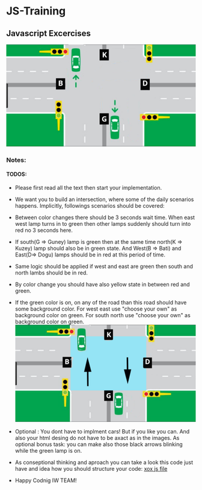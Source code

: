 # JS-Training
## Javascript Excercises

![Alt text](./images/intersection.jpg?raw=true "Title")

### Notes:
#### TODOS:
- Please first read all the text then start your implementation.
- We want you to build an intersection, where some of the daily scenarios happens. Implicitly, followings scenarios should be covered: 
- Between color changes there should be 3 seconds wait time.
When east west lamp turns in to green then other lamps suddenly should turn into red no 3 seconds here.
- If south(G => Guney) lamp is green then at the same time north(K => Kuzey) lamp should also be in green state. And West(B => Bati) and East(D=> Dogu) lamps should be in red at this period of time.
- Same logic should be applied if west and east are green then south and north lambs should be in red.
- By color change you should have also yellow state in between red and green.
- If the green color is on, on any of the road than this road should have some background color. For west east use "choose your own" as background color on green. For south north use "choose your own" as background color on green.
![Alt text](./images/on_green_south_north.jpg?raw=true "Title")
- Optional : You dont have to implment cars! But if you like you can. And also your html desing do not have to be axact as in the images.  As optional bonus task: you can make also those black arrows blinking while the green lamp is on.
- As conseptional thinking and aproach you can take a look this code just have and idea how you should structure your code:
[xox js file](https://github.com/cemildo/XOX/blob/master/xox.js)

- Happy Codnig IW TEAM!
 
    
